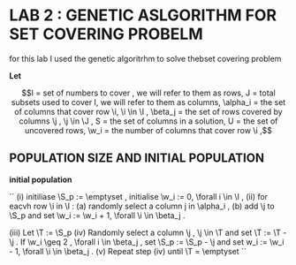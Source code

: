 #  LAB 2 : GENETIC ASLGORITHM FOR SET COVERING PROBELM 

for this lab I used the genetic algoritrhm to solve thebset covering problem 

**Let**

```math
I =  set of numbers to cover , we will refer to them as rows,

J =  total subsets used to cover I, we will refer to them as columns,

\alpha_i = the set of  columns that cover row \i, \i \in \I ,

\beta_j = the set of rows covered by columns \j , \j \in \J ,

S = the set of columns in a solution,

U = the set of uncovered rows,

\w_i = the number of columns that cover row \i ,
```

## POPULATION SIZE AND  INITIAL POPULATION 

**initial population**

``
(i) initiliase \S_p := \emptyset , initialise \w_i := 0, \forall i \in \I ,
(ii) for eacvh row \i in \I : 
        (a) randomly select a column j in \alpha_i , 
        (b) add \j to \S_p and set \w_i := \w_i + 1, \forall \i \in \beta_j . 

(iii) Let \T := \S_p 
(iv) Randomly select a column \j , \j \in \T and set \T := \T - \j . If \w_i \geq 2 , \forall i \in \beta_j ,
set \S_p := \S_p - \j and set w_i := \w_i - 1, \forall \i \in \beta_j .
(v) Repeat step (iv) until \T = \emptyset
``




